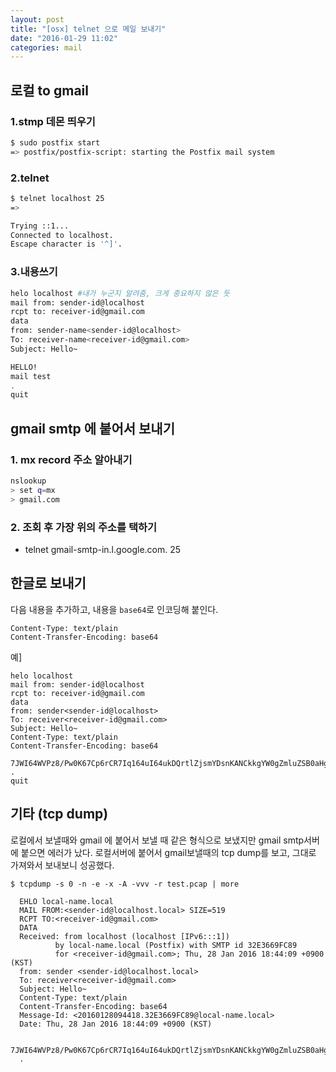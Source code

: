 ```yaml
---
layout: post
title: "[osx] telnet 으로 메일 보내기"
date: "2016-01-29 11:02"
categories: mail
---
```


## 로컬 to gmail

### 1.stmp 데몬 띄우기

```sh
$ sudo postfix start
=> postfix/postfix-script: starting the Postfix mail system

```

### 2.telnet

```sh
$ telnet localhost 25
=>

Trying ::1...
Connected to localhost.
Escape character is '^]'.
```

### 3.내용쓰기

```sh
helo localhost #내가 누군지 알려줌, 크게 중요하지 않은 듯
mail from: sender-id@localhost
rcpt to: receiver-id@gmail.com
data
from: sender-name<sender-id@localhost>
To: receiver-name<receiver-id@gmail.com>
Subject: Hello~

HELLO!
mail test
.
quit


```

## gmail smtp 에 붙어서 보내기

### 1. mx record 주소 알아내기

```sh
nslookup
> set q=mx
> gmail.com
```

### 2. 조회 후 가장 위의 주소를 택하기

* telnet gmail-smtp-in.l.google.com. 25


## 한글로 보내기

다음 내용을 추가하고, 내용을 `base64`로 인코딩해 붙인다.

```
Content-Type: text/plain
Content-Transfer-Encoding: base64
```

예]

```
helo localhost
mail from: sender-id@localhost
rcpt to: receiver-id@gmail.com
data
from: sender<sender-id@localhost>
To: receiver<receiver-id@gmail.com>
Subject: Hello~
Content-Type: text/plain
Content-Transfer-Encoding: base64

7JWI64WVPz8/Pw0K67Cp6rCR7Iq164uI64ukDQrtlZjsmYDsnKANCkkgYW0gZmluZSB0aHgNCuqzvOygnO2WiOuNlOyXvA0K
.
quit
```

## 기타 (tcp dump)

로컬에서 보낼때와 gmail 에 붙어서 보낼 때 같은 형식으로 보냈지만 gmail smtp서버에 붙으면 에러가 났다.
로컬서버에 붙어서 gmail보낼때의 tcp dump를 보고, 그대로 가져와서 보내보니 성공했다.

```
$ tcpdump -s 0 -n -e -x -A -vvv -r test.pcap | more
```

```
  EHLO local-name.local
  MAIL FROM:<sender-id@localhost.local> SIZE=519
  RCPT TO:<receiver-id@gmail.com>
  DATA
  Received: from localhost (localhost [IPv6:::1])
          by local-name.local (Postfix) with SMTP id 32E3669FC89
          for <receiver-id@gmail.com>; Thu, 28 Jan 2016 18:44:09 +0900 (KST)
  from: sender <sender-id@localhost.local>
  To: receiver<receiver-id@gmail.com>
  Subject: Hello~
  Content-Type: text/plain
  Content-Transfer-Encoding: base64
  Message-Id: <20160128094418.32E3669FC89@local-name.local>
  Date: Thu, 28 Jan 2016 18:44:09 +0900 (KST)

  7JWI64WVPz8/Pw0K67Cp6rCR7Iq164uI64ukDQrtlZjsmYDsnKANCkkgYW0gZmluZSB0aHgNCuqzvOygnO2WiOuNlOyXvA0K
  .
```
